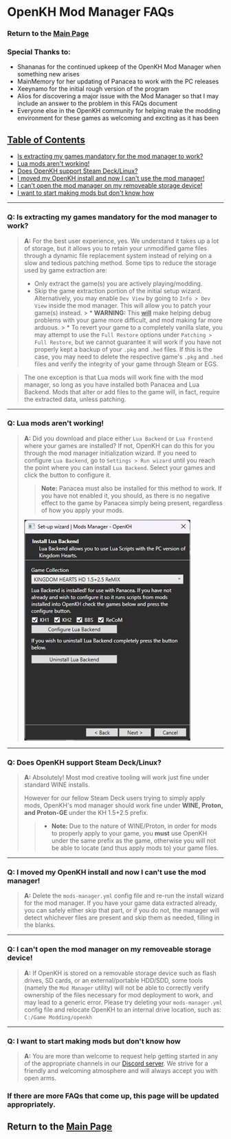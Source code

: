 # OpenKH Mod Manager FAQs

### Return to the [Main Page](index.md)

### Special Thanks to:
* Shananas for the continued upkeep of the OpenKH Mod Manager when something new arises
* MainMemory for her updating of Panacea to work with the PC releases
* Xeeynamo for the initial rough version of the program
* Alios for discovering a major issue with the Mod Manager so that I may include an answer to the problem in this FAQs document
* Everyone else in the OpenKH community for helping make the modding environment for these games as welcoming and exciting as it has been

## [Table of Contents]()
* [Is extracting my games mandatory for the mod manager to work?](#q-is-extracting-my-games-mandatory-for-the-mod-manager-to-work)
* [Lua mods aren't working!](#q-lua-mods-arent-working)
* [Does OpenKH support Steam Deck/Linux?](#q-does-openkh-support-steam-decklinux)
* [I moved my OpenKH install and now I can't use the mod manager!](#q-i-moved-my-openkh-install-and-now-i-cant-use-the-mod-manager)
* [I can't open the mod manager on my removeable storage device!]()
* [I want to start making mods but don't know how](#q-i-want-to-start-making-mods-but-dont-know-how)

---

### Q: Is extracting my games mandatory for the mod manager to work?

> **A:** For the best user experience, yes. We understand it takes up a lot of storage, but it allows you to retain your unmodified game files through a dynamic file replacement system instead of relying on a slow and tedious patching method. Some tips to reduce the storage used by game extraction are:
> * Only extract the game(s) you are actively playing/modding.
> * Skip the game extraction portion of the initial setup wizard. Alternatively, you may enable `Dev View` by going to `Info > Dev View` inside the mod manager. This will allow you to patch your game(s) instead.
    >   * **WARNING:** This **<ins>will</ins>** make helping debug problems with your game more difficult, and mod making far more arduous. 
    >   * To revert your game to a completely vanilla slate, you may attempt to use the `Full Restore` options under `Patching > Full Restore`, but we cannot guarantee it will work if you have not properly kept a backup of your `.pkg` and `.hed` files. If this is the case, you may need to delete the respective game's `.pkg` and `.hed` files and verify the integrity of your game through Steam or EGS.

> The one exception is that Lua mods will work fine with the mod manager, so long as you have installed both Panacea and Lua Backend. Mods that alter or add files to the game will, in fact, require the extracted data, unless patching.

---

### Q: Lua mods aren't working!

> **A:** Did you download and place either `Lua Backend` or `Lua Frontend` where your games are installed? If not, OpenKH can do this for you through the mod manager initialization wizard. If you need to configure `Lua Backend`, go to `Settings > Run wizard` until you reach the point where you can install `Lua Backend`. Select your games and click the button to configure it.
>> **Note:** Panacea must also be installed for this method to work. If you have not enabled it, you should, as there is no negative effect to the game by Panacea simply being present, regardless of how you apply your mods.
> 
> ![alt text](image-12.png)

---

### Q: Does OpenKH support Steam Deck/Linux?

> **A:** Absolutely! Most mod creative tooling will work just fine under standard WINE installs.
> 
> However for our fellow Steam Deck users trying to simply apply mods, OpenKH's mod manager should work fine under **WINE, Proton, and Proton-GE** under the KH 1.5+2.5 prefix.
>>   * **Note:** Due to the nature of WINE/Proton, in order for mods to properly apply to your game, you **must** use OpenKH under the same prefix as the game, otherwise you will not be able to locate (and thus apply mods to) your game files.

---

### Q: I moved my OpenKH install and now I can't use the mod manager!

> **A:** Delete the `mods-manager.yml` config file and re-run the install wizard for the mod manager. If you have your game data extracted already, you can safely either skip that part, or if you do not, the manager will detect whichever files are present and skip them as needed, filling in the blanks.

---

### Q: I can't open the mod manager on my removeable storage device!

> **A:** If OpenKH is stored on a removable storage device such as flash drives, SD cards, or an external/portable HDD/SDD, some tools (namely the `Mod Manager` utility) will not be able to correctly verify ownership of the files necessary for mod deployment to work, and may lead to a generic error. Please try deleting your `mods-manager.yml` config file and relocate OpenKH to an internal drive location, such as: `C:/Game Modding/openkh`

---

### Q: I want to start making mods but don't know how

> **A:** You are more than welcome to request help getting started in any of the appropriate channels in our [Discord server](https://discord.openkh.dev). We strive for a friendly and welcoming atmosphere and will always accept you with open arms.

### If there are more FAQs that come up, this page will be updated appropriately.

## Return to the [Main Page](index.md)
